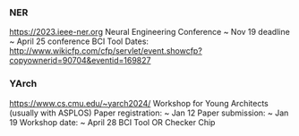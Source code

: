 
### NER
https://2023.ieee-ner.org
Neural Engineering Conference
~ Nov 19 deadline
~ April 25 conference
BCI Tool
Dates: http://www.wikicfp.com/cfp/servlet/event.showcfp?copyownerid=90704&eventid=169827


### YArch
https://www.cs.cmu.edu/~yarch2024/
Workshop for Young Architects (usually with ASPLOS)
Paper registration: ~ Jan 12
Paper submission: ~ Jan 19
Workshop date: ~ April 28
BCI Tool OR Checker Chip